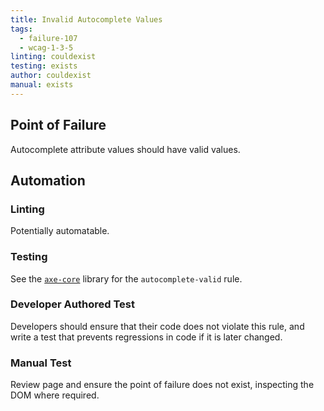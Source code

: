 ```yaml
---
title: Invalid Autocomplete Values
tags: 
  - failure-107
  - wcag-1-3-5
linting: couldexist
testing: exists
author: couldexist
manual: exists
---
```


## Point of Failure

Autocomplete attribute values should have valid values.

## Automation

### Linting

Potentially automatable.

### Testing

See the [`axe-core`](https://github.com/dequelabs/axe-core) library for the `autocomplete-valid` rule.

### Developer Authored Test

Developers should ensure that their code does not violate this rule, and write a test that prevents regressions in code if it is later changed.

### Manual Test

Review page and ensure the point of failure does not exist, inspecting the DOM where required.
